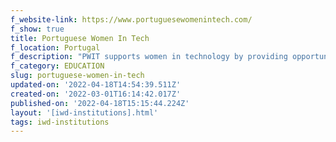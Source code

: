 ```yaml
---
f_website-link: https://www.portuguesewomenintech.com/
f_show: true
title: Portuguese Women In Tech
f_location: Portugal
f_description: "PWIT supports women in technology by providing opportunities through visibility, networking, mentorship, and training. They also aim to\_attract more women and girls to the tech world."
f_category: EDUCATION
slug: portuguese-women-in-tech
updated-on: '2022-04-18T14:54:39.511Z'
created-on: '2022-03-01T16:14:42.017Z'
published-on: '2022-04-18T15:15:44.224Z'
layout: '[iwd-institutions].html'
tags: iwd-institutions
---
```



